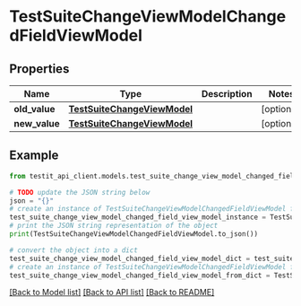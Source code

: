 # TestSuiteChangeViewModelChangedFieldViewModel


## Properties

Name | Type | Description | Notes
------------ | ------------- | ------------- | -------------
**old_value** | [**TestSuiteChangeViewModel**](TestSuiteChangeViewModel.md) |  | [optional] 
**new_value** | [**TestSuiteChangeViewModel**](TestSuiteChangeViewModel.md) |  | [optional] 

## Example

```python
from testit_api_client.models.test_suite_change_view_model_changed_field_view_model import TestSuiteChangeViewModelChangedFieldViewModel

# TODO update the JSON string below
json = "{}"
# create an instance of TestSuiteChangeViewModelChangedFieldViewModel from a JSON string
test_suite_change_view_model_changed_field_view_model_instance = TestSuiteChangeViewModelChangedFieldViewModel.from_json(json)
# print the JSON string representation of the object
print(TestSuiteChangeViewModelChangedFieldViewModel.to_json())

# convert the object into a dict
test_suite_change_view_model_changed_field_view_model_dict = test_suite_change_view_model_changed_field_view_model_instance.to_dict()
# create an instance of TestSuiteChangeViewModelChangedFieldViewModel from a dict
test_suite_change_view_model_changed_field_view_model_from_dict = TestSuiteChangeViewModelChangedFieldViewModel.from_dict(test_suite_change_view_model_changed_field_view_model_dict)
```
[[Back to Model list]](../README.md#documentation-for-models) [[Back to API list]](../README.md#documentation-for-api-endpoints) [[Back to README]](../README.md)


